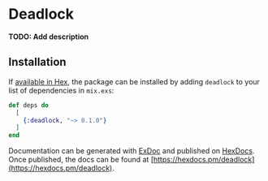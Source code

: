 # Deadlock

**TODO: Add description**

## Installation

If [available in Hex](https://hex.pm/docs/publish), the package can be installed
by adding `deadlock` to your list of dependencies in `mix.exs`:

```elixir
def deps do
  [
    {:deadlock, "~> 0.1.0"}
  ]
end
```

Documentation can be generated with [ExDoc](https://github.com/elixir-lang/ex_doc)
and published on [HexDocs](https://hexdocs.pm). Once published, the docs can
be found at [https://hexdocs.pm/deadlock](https://hexdocs.pm/deadlock).

